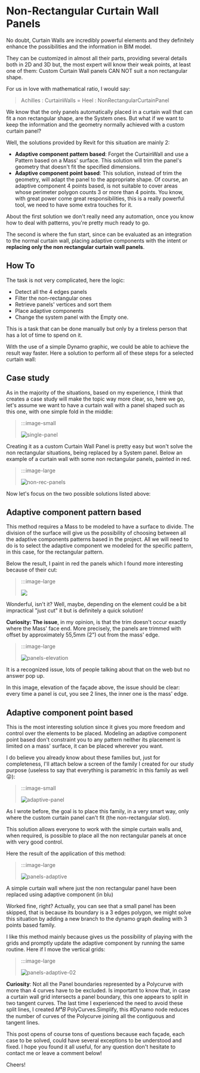 <!--
{"createdAt": "Nov 06, 2020",
"title": "Non-Rectangular Curtain Wall Panels",
"views": 1793,
"votes": 2,
"published": true}
-->

# Non-Rectangular Curtain Wall Panels

No doubt, Curtain Walls are incredibly powerful elements and they definitely enhance the possibilities and the information in BIM model.

They can be customized in almost all their parts, providing several details both in 2D and 3D but, the most expert will know their weak points, at least one of them: Custom Curtain Wall panels CAN NOT suit a non rectangular shape.

For us in love with mathematical ratio, I would say:

> Achilles : CurtainWalls = Heel : NonRectangularCurtainPanel

We know that the only panels automatically placed in a curtain wall that can fit a non rectangular shape, are the System ones. But what if we want to keep the information and the geometry normally achieved with a custom curtain panel?

Well, the solutions provided by Revit for this situation are mainly 2:

- **Adaptive component pattern based**: Forget the CurtainWall and use a Pattern based on a Mass' surface. This solution will trim the panel's geometry that doesn't fit the specified dimensions.
- **Adaptive component point based**: This solution, instead of trim the geometry, will adapt the panel to the appropriate shape. Of course, an adaptive component 4 points based, is not suitable to cover areas whose perimeter polygon counts 3 or more than 4 points. You know, with great power come great responsibilities, this is a really powerful tool, we need to have some extra touches for it.

About the first solution we don't really need any automation, once you know how to deal with patterns, you're pretty much ready to go.

The second is where the fun start, since can be evaluated as an integration to the normal curtain wall, placing adaptive components with the intent or **replacing only the non rectangular curtain wall panels**.

## How To

The task is not very complicated, here the logic:

- Detect all the 4 edges panels
- Filter the non-rectangular ones
- Retrieve panels' vertices and sort them
- Place adaptive components
- Change the system panel with the Empty one.

This is a task that can be done manually but only by a tireless person that has a lot of time to spend on it.

With the use of a simple Dynamo graphic, we could be able to achieve the result way faster. Here a solution to perform all of these steps for a selected curtain wall:

## Case study

As in the majority of the situations, based on my experience, I think that creates a case study will make the topic way more clear, so, here we go, let's assume we want to have a curtain wall with a panel shaped such as this one, with one simple fold in the middle:

> :::image-small
>
> ![single-panel](media/201106-non-rectangular-curtain-wall-panel-img1.png)

Creating it as a custom Curtain Wall Panel is pretty easy but won't solve the non rectangular situations, being replaced by a System panel. Below an example of a curtain wall with some non rectangular panels, painted in red.

> :::image-large
>
> ![non-rec-panels](media/201106-non-rectangular-curtain-wall-panel-img2.png)

Now let's focus on the two possible solutions listed above:

## Adaptive component pattern based

This method requires a Mass to be modeled to have a surface to divide. The division of the surface will give us the possibility of choosing between all the adaptive components patterns based in the project. All we will need to do is to select the adaptive component we modeled for the specific pattern, in this case, for the rectangular pattern.

Below the result, I paint in red the panels which I found more interesting because of their cut:

> :::image-large
>
> ![](media/201106-non-rectangular-curtain-wall-panel-img3.png)

Wonderful, isn't it? Well, maybe, depending on the element could be a bit impractical "just cut" it but is definitely a quick solution!

**Curiosity: The issue**, in my opinion, is that the trim doesn't occur exactly where the Mass' face end. More precisely, the panels are trimmed with offset by approximately 55,5mm (2") out from the mass' edge.

> :::image-large
>
> ![panels-elevation](media/201106-non-rectangular-curtain-wall-panel-img4.png)

It is a recognized issue, lots of people talking about that on the web but no answer pop up.

In this image, elevation of the façade above, the issue should be clear: every time a panel is cut, you see 2 lines, the inner one is the mass' edge.

## Adaptive component point based

This is the most interesting solution since it gives you more freedom and control over the elements to be placed. Modeling an adaptive component point based don't constraint you to any pattern neither its placement is limited on a mass' surface, it can be placed wherever you want.

I do believe you already know about these families but, just for completeness, I'll attach below a screen of the family I created for our study purpose (useless to say that everything is parametric in this family as well 😜):

> :::image-small
>
> ![adaptive-panel](media/201106-non-rectangular-curtain-wall-panel-img5.png)

As I wrote before, the goal is to place this family, in a very smart way, only where the custom curtain panel can't fit (the non-rectangular slot).

This solution allows everyone to work with the simple curtain walls and, when required, is possible to place all the non rectangular panels at once with very good control.

Here the result of the application of this method:

> :::image-large
>
> ![panels-adaptive](media/201106-non-rectangular-curtain-wall-panel-img6.png)

A simple curtain wall where just the non rectangular panel have been replaced using adaptive component (in blu)

Worked fine, right? Actually, you can see that a small panel has been skipped, that is because its boundary is a 3 edges polygon, we might solve this situation by adding a new branch to the dynamo graph dealing with 3 points based family.

I like this method mainly because gives us the possibility of playing with the grids and promptly update the adaptive component by running the same routine. Here if I move the vertical grids:

> :::image-large
>
> ![panels-adaptive-02](media/201106-non-rectangular-curtain-wall-panel-img7.png)

**Curiosity**: Not all the Panel boundaries represented by a Polycurve with more than 4 curves have to be excluded. Is important to know that, in case a curtain wall grid intersects a panel boundary, this one appears to split in two tangent curves. The last time I experienced the need to avoid these split lines, I created 𝑀⁴𝐵 PolyCurves.Simplify, this #Dynamo node reduces the number of curves of the Polycurve joining all the contiguous and tangent lines.

This post opens of course tons of questions because each façade, each case to be solved, could have several exceptions to be understood and fixed. I hope you found it all useful, for any question don't hesitate to contact me or leave a comment below!

Cheers!
